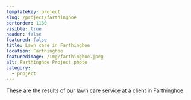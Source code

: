 ```yaml
---
templateKey: project
slug: /project/farthinghoe
sortorder: 1130
visible: true
header: false
featured: false
title: Lawn care in Farthinghoe
location: Farthinghoe
featuredimage: /img/farthinghoe.jpeg
alt: Farthinghoe Project photo
category:
  - project
---
```


These are the results of our lawn care service at a client in Farthinghoe.
